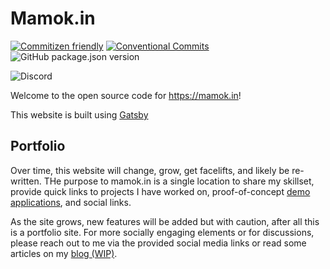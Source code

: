 # Mamok.in

[![Commitizen friendly](https://img.shields.io/badge/commitizen-friendly-brightgreen.svg)](http://commitizen.github.io/cz-cli/) 
[![Conventional Commits](https://img.shields.io/badge/Conventional%20Commits-1.0.0-yellow.svg)](https://conventionalcommits.org) ![GitHub package.json version](https://img.shields.io/github/package-json/v/mamokin/site-mamokin)

![Discord](https://img.shields.io/discord/371717905332830208?label=Discord&style=for-the-badge)

Welcome to the open source code for https://mamok.in!

This website is built using [Gatsby](https://www.gatsbyjs.com/)

## Portfolio

Over time, this website will change, grow, get facelifts, and likely be re-written. THe purpose to mamok.in is a single location to share my skillset, provide quick links to projects I have worked on, proof-of-concept [demo applications](https://github.com/mamokin/site-mamokin/tree/develop/src/pages/Apps), and social links. 

As the site grows, new features will be added but with caution, after all this is a portfolio site. For more socially engaging elements or for discussions, please reach out to me via the provided social media links or read some articles on my [blog (WIP)](https://blog.mamok.in/).
